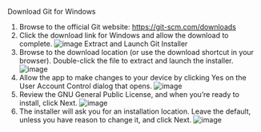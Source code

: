 Download Git for Windows
1. Browse to the official Git website: https://git-scm.com/downloads
2. Click the download link for Windows and allow the download to complete.
![image](https://github.com/theharpretsingh/learn-git/assets/110823944/850cc0a5-9934-4824-bdc7-6b4f63819370)
Extract and Launch Git Installer
3. Browse to the download location (or use the download shortcut in your browser). Double-click the file to extract and launch the installer.
![image](https://github.com/theharpretsingh/learn-git/assets/110823944/88468efc-d7ca-4342-93e2-61b20b96f37e)
4. Allow the app to make changes to your device by clicking Yes on the User Account Control dialog that opens.
![image](https://github.com/theharpretsingh/learn-git/assets/110823944/c62731ca-7f59-406e-ae24-3e0fbf2d9c1f)
5. Review the GNU General Public License, and when you’re ready to install, click Next.
![image](https://github.com/theharpretsingh/learn-git/assets/110823944/2ae0b242-01bc-4ea2-8106-41e0ab514c25)
6. The installer will ask you for an installation location. Leave the default, unless you have reason to change it, and click Next.
![image](https://github.com/theharpretsingh/learn-git/assets/110823944/2ddbebd6-74f1-462e-922a-bbf04d2c356d)
